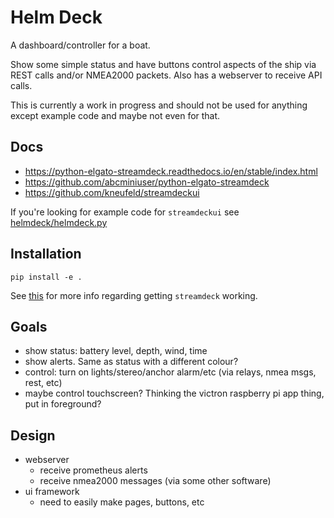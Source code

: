 # Helm Deck

A dashboard/controller for a boat.

Show some simple status and have buttons control aspects of the ship via
REST calls and/or NMEA2000 packets. Also has a webserver to receive API
calls.

This is currently a work in progress and should not be used for anything
except example code and maybe not even for that.

## Docs

* https://python-elgato-streamdeck.readthedocs.io/en/stable/index.html
* https://github.com/abcminiuser/python-elgato-streamdeck
* https://github.com/kneufeld/streamdeckui

If you're looking for example code for `streamdeckui` see [helmdeck/helmdeck.py](helmdeck/helmdeck.py)

## Installation

```
pip install -e .
```

See [this](https://python-elgato-streamdeck.readthedocs.io/en/stable/pages/installation.html)
for more info regarding getting `streamdeck` working.


## Goals

* show status: battery level, depth, wind, time
* show alerts. Same as status with a different colour?
* control: turn on lights/stereo/anchor alarm/etc (via relays, nmea msgs, rest, etc)
* maybe control touchscreen? Thinking the victron raspberry pi app thing, put in foreground?

## Design

* webserver
    * receive prometheus alerts
    * receive nmea2000 messages (via some other software)
* ui framework
    * need to easily make pages, buttons, etc
